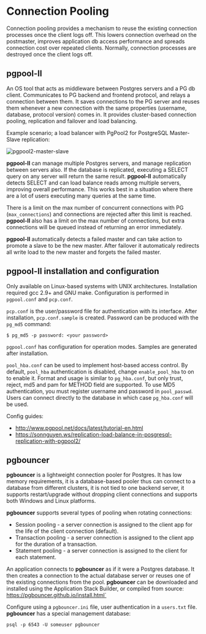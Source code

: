 # Connection Pooling

Connection pooling provides a mechanism to reuse the existing connection
processes once the client logs off. This lowers connection overhead on
the postmaster, improves application db access performance and spreads
connection cost over repeated clients. Normally, connection processes
are destroyed once the client logs off.

## pgpool-II

An OS tool that acts as middleware between Postgres servers and a PG db
client. Communicates to PG backend and frontend protocol, and relays a
connection between them. It saves connections to the PG server and
reuses them whenever a new connection with the same properties
(username, database, protocol version) comes in. It provides
cluster-based connection pooling, replication and failover and load
balancing.

Example scenario; a load balancer with PgPool2 for PostgreSQL
Master-Slave replication:

![pgpool2-master-slave](media/images/pgpool-1.png)

**pgpool-II** can manage multiple Postgres servers, and manage replication between
servers also. If the database is replicated, executing a SELECT query on
any server will return the same result. **pgpool-II** automatically
detects SELECT and can load balance reads among multiple servers,
improving overall performance. This works best in a situation where
there are a lot of users executing many queries at the same time.

There is a limit on the max number of concurrent connections with PG
(``max_connections``) and connections are rejected after this limit is reached.
**pgpool-II** also has a limit on the max number of connections, but extra
connections will be queued instead of returning an error immediately.

**pgpool-II** automatically detects a failed master and can take action
to promote a slave to be the new master. After failover it automaticaly
redirects all write load to the new master and forgets the failed
master.

## **pgpool-II** installation and configuration

Only available on Linux-based systems with UNIX architectures.
Installation required gcc 2.9+ and GNU make. Configuration is
performed in ``pgpool.conf`` and ``pcp.conf``.

``pcp.conf`` is the user/password file for authentication with its
interface. After installation, ``pcp.conf.sample`` is created. Password
can be produced with the ``pg_md5`` command:

    $ pg_md5 -p password: <your password>

``pgpool.conf`` has configuration for operation modes. Samples are
generated after installation.

``pool_hba.conf`` can be used to implement host-based access control. By
default, ``pool_hba`` authentication is disabled, change
``enable_pool_hba`` to on to enable it. Format and usage is similar to
``pg_hba.conf``, but only trust, reject, md5 and pam for METHOD field
are supported. To use MD5 authentication, you must register username and
password in ``pool_passwd``. Users can connect directly to the database
in which case ``pg_hba.conf`` will be used.

Config guides:

* http://www.pgpool.net/docs/latest/tutorial-en.html
* https://sonnguyen.ws/replication-load-balance-in-posgresql-replication-with-pgpool2/


## pgbouncer

**pgbouncer** is a lightweight connection pooler for Postgres. It has
low memory requirements, it is a database-based pooler thus can connect
to a database from different clusters, it is not tied to one backend
server, it supports restart/upgrade without dropping client connections
and supports both Windows and Linux platforms.

**pgbouncer** supports several types of pooling when rotating
connections:

* Session pooling - a server connection is assigned to the client app for
  the life of the client connection (default).
* Transaction pooling - a server connection is assigned to the client
  app for the duration of a transaction.
* Statement pooling - a server connection is assigned to the client for
  each statement.

An application connects to **pgbouncer** as if it were a Postgres
database. It then creates a connection to the actual database server or
reuses one of the existing connections from the pool. **pgbouncer** can
be downloaded and installed using the Application Stack Builder, or
compiled from source: https://pgbouncer.github.io/install.html`

Configure using a ``pgbouncer.ini`` file, user authentication in a
``users.txt`` file. **pgbouncer** has a special management database:

```
psql -p 6543 -U someuser pgbouncer
```
